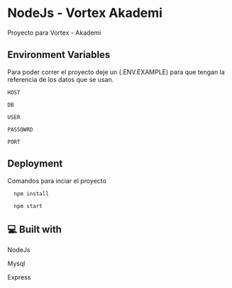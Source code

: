 
# NodeJs - Vortex Akademi
Proyecto para Vortex - Akademi


## Environment Variables

Para poder correr el proyecto deje un (.ENV.EXAMPLE) para que tengan la referencia de los datos que se usan. 

`HOST`

`DB`

`USER`

`PASSOWRD`

`PORT`


## Deployment

Comandos para inciar el proyecto

```bash
  npm install
```

```bash
  npm start
```

## 💻 Built with

NodeJs

Mysql

Express

